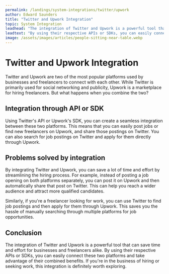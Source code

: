 ```yaml
---
permalink: /landings/system-integrations/twitter/upwork
author: Edward Saunders
title: "Twitter and Upwork Integration"
topic: System Integration
leadhead: "The integration of Twitter and Upwork is a powerful tool that can save time and effort for businesses and freelancers alike"
leadtext: "By using their respective APIs or SDKs, you can easily connect these two platforms and take advantage of their combined benefits. If you're in the business of hiring or seeking work, this integration is definitely worth exploring."
image: /assets/images/articles/people-sitting-near-table.webp
---
```

<div class="arttext">
<h1>Twitter and Upwork Integration</h1>

<p>Twitter and Upwork are two of the most popular platforms used by businesses and freelancers to connect with each other. While Twitter is primarily used for social networking and publicity, Upwork is a marketplace for hiring freelancers. But what happens when you combine the two?</p>

<h2>Integration through API or SDK</h2>

<p>Using Twitter's API or Upwork's SDK, you can create a seamless integration between these two platforms. This means that you can easily post jobs or find new freelancers on Upwork, and share those postings on Twitter. You can also search for job postings on Twitter and apply for them directly through Upwork.</p>

<h2>Problems solved by integration</h2>

<p>By integrating Twitter and Upwork, you can save a lot of time and effort by streamlining the hiring process. For example, instead of posting a job opening on both platforms separately, you can post it on Upwork and then automatically share that post on Twitter. This can help you reach a wider audience and attract more qualified candidates.</p>

<p>Similarly, if you're a freelancer looking for work, you can use Twitter to find job postings and then apply for them through Upwork. This saves you the hassle of manually searching through multiple platforms for job opportunities.</p>

<h2>Conclusion</h2>

<p>The integration of Twitter and Upwork is a powerful tool that can save time and effort for businesses and freelancers alike. By using their respective APIs or SDKs, you can easily connect these two platforms and take advantage of their combined benefits. If you're in the business of hiring or seeking work, this integration is definitely worth exploring.</p>

</div>